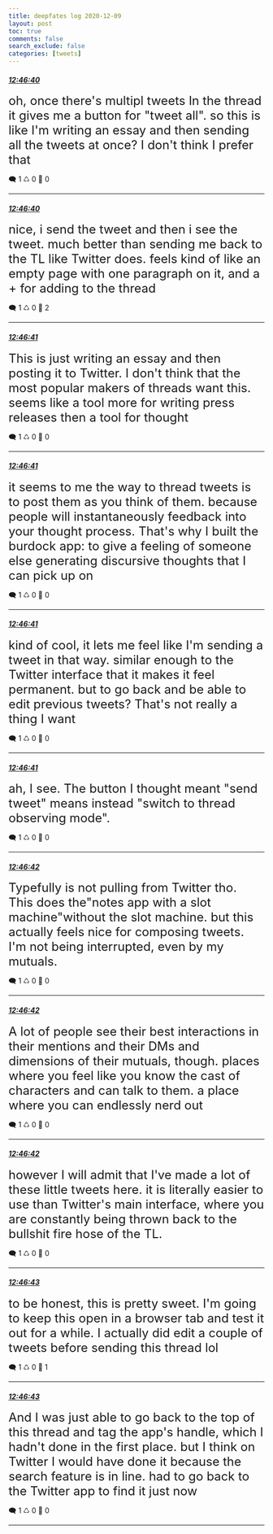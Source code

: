 ```yaml
---
title: deepfates log 2020-12-09
layout: post
toc: true
comments: false
search_exclude: false
categories: [tweets]
---
```



#### <a href = "https://twitter.com/deepfates/status/1336759188022849537">*12:46:40*</a>

<font size="5">oh, once there's multipl tweets In the thread it gives me a button for "tweet all". so this is like I'm writing an essay and then sending all the tweets at once? I don't think I prefer that</font>



🗨️ 1 ♺ 0 🤍  0   

---
    
#### <a href = "https://twitter.com/deepfates/status/1336759186940682245">*12:46:40*</a>

<font size="5">nice, i send the tweet and then i see the tweet. much better than sending me back to the TL like Twitter does. feels kind of like an empty page with one paragraph on it, and a + for adding to the thread</font>



🗨️ 1 ♺ 0 🤍  2   

---
    
#### <a href = "https://twitter.com/deepfates/status/1336759192024190978">*12:46:41*</a>

<font size="5">This is just writing an essay and then posting it to Twitter. I don't think that the most popular makers of threads want this. seems like a tool more for writing press releases then a tool for thought</font>



🗨️ 1 ♺ 0 🤍  0   

---
    
#### <a href = "https://twitter.com/deepfates/status/1336759191063629824">*12:46:41*</a>

<font size="5">it seems to me the way to thread tweets is to post them as you think of them. because people will instantaneously feedback into your thought process. That's why I built the burdock app: to give a feeling of someone else generating discursive thoughts that I can pick up on</font>



🗨️ 1 ♺ 0 🤍  0   

---
    
#### <a href = "https://twitter.com/deepfates/status/1336759190103142402">*12:46:41*</a>

<font size="5">kind of cool, it lets me feel like I'm sending a tweet in that way. similar enough to the Twitter interface that it makes it feel permanent. but to go back and be able to edit previous tweets? That's not really a thing I want</font>



🗨️ 1 ♺ 0 🤍  0   

---
    
#### <a href = "https://twitter.com/deepfates/status/1336759189054640129">*12:46:41*</a>

<font size="5">ah, I see. The button I thought meant "send tweet" means instead "switch to thread observing mode".</font>



🗨️ 1 ♺ 0 🤍  0   

---
    
#### <a href = "https://twitter.com/deepfates/status/1336759196239454210">*12:46:42*</a>

<font size="5">Typefully is not pulling from Twitter tho. This does the"notes app with a slot machine"without the slot machine. but this actually feels nice for composing tweets. I'm not being interrupted, even by my mutuals.</font>



🗨️ 1 ♺ 0 🤍  0   

---
    
#### <a href = "https://twitter.com/deepfates/status/1336759195203481600">*12:46:42*</a>

<font size="5">A lot of people see their best interactions in their mentions and their DMs and dimensions of their mutuals, though. places where you feel like you know the cast of characters and can talk to them. a place where you can endlessly nerd out</font>



🗨️ 1 ♺ 0 🤍  0   

---
    
#### <a href = "https://twitter.com/deepfates/status/1336759193005666305">*12:46:42*</a>

<font size="5">however I will admit that I've made a lot of these little tweets here. it is literally easier to use than Twitter's main interface, where you are constantly being thrown back to the bullshit fire hose of the TL.</font>



🗨️ 1 ♺ 0 🤍  0   

---
    
#### <a href = "https://twitter.com/deepfates/status/1336759198441492481">*12:46:43*</a>

<font size="5">to be honest, this is pretty sweet. I'm going to keep this open in a browser tab and test it out for a while. I actually did edit a couple of tweets before sending this thread lol</font>



🗨️ 1 ♺ 0 🤍  1   

---
    
#### <a href = "https://twitter.com/deepfates/status/1336759197300649993">*12:46:43*</a>

<font size="5">And I was just able to go back to the top of this thread and tag the app's handle, which I hadn't done in the first place. but I think on Twitter I would have done it because the search feature is in line. had to go back to the Twitter app to find it just now</font>



🗨️ 1 ♺ 0 🤍  0   

---
    
            


